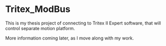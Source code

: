 # Tritex_ModBus

This is my thesis project of connecting to Tritex II Expert software, that will control separate motion platform.

More information coming later, as I move along with my work. 
